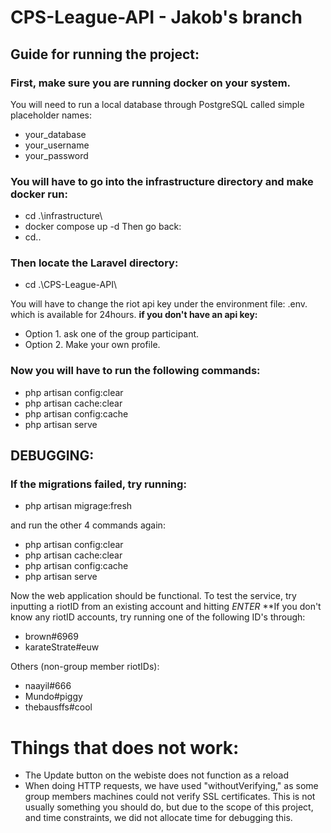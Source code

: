 # CPS-League-API - Jakob's branch

## Guide for running the project:
### First, make sure you are running docker on your system.
You will need to run a local database through PostgreSQL called simple placeholder names:
* your_database
* your_username
* your_password
### You will have to go into the infrastructure directory and make docker run:
* cd .\infrastructure\
* docker compose up -d
  Then go back:
* cd..

### Then locate the Laravel directory:
* cd .\CPS-League-API\

You will have to change the riot api key under the environment file: .env. which is available for 24hours.
**if you don't have an api key:**
* Option 1. ask one of the group participant.
* Option 2. Make your own profile.
### Now you will have to run the following commands:
* php artisan config:clear
* php artisan cache:clear
* php artisan config:cache
* php artisan serve

## DEBUGGING:
### If the migrations failed, try running:
* php artisan migrage:fresh

and run the other 4 commands again:
* php artisan config:clear
* php artisan cache:clear
* php artisan config:cache
* php artisan serve

Now the web application should be functional.
To test the service, try inputting a riotID from an existing account and hitting *ENTER*
**If you don't know any riotID accounts, try running one of the following ID's through:
* brown#6969
* karateStrate#euw 

Others (non-group member riotIDs):
* naayil#666
* Mundo#piggy
* thebausffs#cool


# Things that does not work:
* The Update button on the webiste does not function as a reload
* When doing HTTP requests, we have used "withoutVerifying," as some group members machines could not verify SSL certificates. This is not usually something you should do, but due to the scope of this project, and time constraints, we did not allocate time for debugging this.